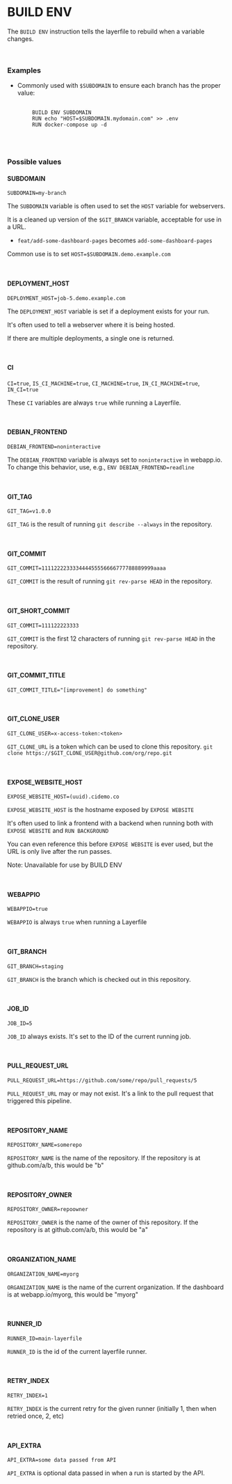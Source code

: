 # BUILD ENV

The `BUILD ENV` instruction tells the layerfile to rebuild when a variable changes.

<br />

### Examples

- Commonly used with `$SUBDOMAIN` to ensure each branch has the proper value:

<pre>
    <code class="language-html CodeHighlight">
        BUILD ENV SUBDOMAIN
        RUN echo "HOST=$SUBDOMAIN.mydomain.com" >> .env
        RUN docker-compose up -d
    </code>
</pre>

<br />

### Possible values

#### SUBDOMAIN

`SUBDOMAIN=my-branch`

The `SUBDOMAIN` variable is often used to set the `HOST` variable for webservers.

It is a cleaned up version of the `$GIT_BRANCH` variable, acceptable for use in a URL.

- `feat/add-some-dashboard-pages` becomes `add-some-dashboard-pages`

Common use is to set `HOST=$SUBDOMAIN.demo.example.com`

<br />

#### DEPLOYMENT_HOST

`DEPLOYMENT_HOST=job-5.demo.example.com`

The `DEPLOYMENT_HOST` variable is set if a deployment exists for your run.

It's often used to tell a webserver where it is being hosted.

If there are multiple deployments, a single one is returned.

<br />

#### CI

`CI=true`, `IS_CI_MACHINE=true`, `CI_MACHINE=true`, `IN_CI_MACHINE=true`, `IN_CI=true`

These `CI` variables are always `true` while running a Layerfile.

<br />

#### DEBIAN_FRONTEND

`DEBIAN_FRONTEND=noninteractive`

The `DEBIAN_FRONTEND` variable is always set to `noninteractive` in webapp.io.
To change this behavior, use, e.g., `ENV DEBIAN_FRONTEND=readline`

<br />

#### GIT\_TAG

`GIT_TAG=v1.0.0`

`GIT_TAG` is the result of running `git describe --always` in the repository.

<br />

#### GIT\_COMMIT

`GIT_COMMIT=111122223333444455556666777788889999aaaa`

`GIT_COMMIT` is the result of running `git rev-parse HEAD` in the repository.

<br />

#### GIT\_SHORT\_COMMIT

`GIT_COMMIT=111122223333`

`GIT_COMMIT` is the first 12 characters of running `git rev-parse HEAD` in the repository.

<br />

#### GIT\_COMMIT\_TITLE

`GIT_COMMIT_TITLE="[improvement] do something"`

<br />

#### GIT\_CLONE\_USER
`GIT_CLONE_USER=x-access-token:<token>`

`GIT_CLONE_URL` is a token which can be used to clone this repository. `git clone https://$GIT_CLONE_USER@github.com/org/repo.git`

<br />

#### EXPOSE\_WEBSITE\_HOST

`EXPOSE_WEBSITE_HOST=(uuid).cidemo.co`

`EXPOSE_WEBSITE_HOST` is the hostname exposed by `EXPOSE WEBSITE`

It's often used to link a frontend with a backend when running both with `EXPOSE WEBSITE` and `RUN BACKGROUND`

You can even reference this before `EXPOSE WEBSITE` is ever used, but the URL is only live after the run passes.

Note: Unavailable for use by BUILD ENV

<br />

#### WEBAPPIO

`WEBAPPIO=true`

`WEBAPPIO` is always `true` when running a Layerfile

<br />

#### GIT\_BRANCH

`GIT_BRANCH=staging`

`GIT_BRANCH` is the branch which is checked out in this repository.

<br />

#### JOB\_ID

`JOB_ID=5`

`JOB_ID` always exists. It's set to the ID of the current running job.

<br />

#### PULL\_REQUEST\_URL

`PULL_REQUEST_URL=https://github.com/some/repo/pull_requests/5`

`PULL_REQUEST_URL` may or may not exist. It's a link to the pull request that triggered this pipeline.

<br />

#### REPOSITORY\_NAME

`REPOSITORY_NAME=somerepo`

`REPOSITORY_NAME` is the name of the repository. If the repository is at github.com/a/b, this would be "b"

<br />

#### REPOSITORY\_OWNER

`REPOSITORY_OWNER=repoowner`

`REPOSITORY_OWNER` is the name of the owner of this repository. If the repository is at github.com/a/b, this would be "a"

<br />

#### ORGANIZATION\_NAME

`ORGANIZATION_NAME=myorg`

`ORGANIZATION_NAME` is the name of the current organization. If the dashboard is at webapp.io/myorg, this would be "myorg"

<br />

#### RUNNER\_ID

`RUNNER_ID=main-layerfile`

`RUNNER_ID` is the id of the current layerfile runner.

<br />

#### RETRY\_INDEX

`RETRY_INDEX=1`

`RETRY_INDEX` is the current retry for the given runner (initially 1, then when retried once, 2, etc)

<br />

#### API\_EXTRA

`API_EXTRA=some data passed from API`

`API_EXTRA` is optional data passed in when a run is started by the API.

<br />